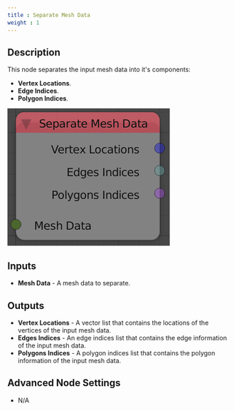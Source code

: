 ```yaml
---
title : Separate Mesh Data
weight : 1
---
```


## Description

This node separates the input mesh data into it's components:

  - **Vertex Locations**.
  - **Edge Indices**.
  - **Polygon Indices**.

![image](separate_mesh_data_node.png)

## Inputs

  - **Mesh Data** - A mesh data to separate.

## Outputs

  - **Vertex Locations** - A vector list that contains the locations of
    the vertices of the input mesh data.
  - **Edges Indices** - An edge indices list that contains the edge
    information of the input mesh data.
  - **Polygons Indices** - A polygon indices list that contains the
    polygon information of the input mesh data.

## Advanced Node Settings

  - N/A
